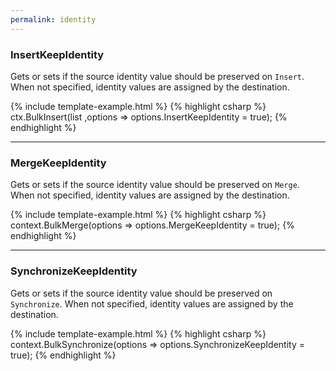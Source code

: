 ```yaml
---
permalink: identity
---
```


### InsertKeepIdentity
Gets or sets if the source identity value should be preserved on `Insert`. When not specified, identity values are assigned by the destination.

{% include template-example.html %} 
{% highlight csharp %}
ctx.BulkInsert(list ,options => options.InsertKeepIdentity = true);
{% endhighlight %}

---

### MergeKeepIdentity
Gets or sets if the source identity value should be preserved on `Merge`. When not specified, identity values are assigned by the destination.

{% include template-example.html %} 
{% highlight csharp %}
context.BulkMerge(options => options.MergeKeepIdentity = true);
{% endhighlight %}

---

### SynchronizeKeepIdentity
Gets or sets if the source identity value should be preserved on `Synchronize`. When not specified, identity values are assigned by the destination.

{% include template-example.html %} 
{% highlight csharp %}
context.BulkSynchronize(options => options.SynchronizeKeepIdentity = true);
{% endhighlight %}
